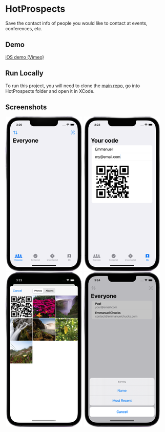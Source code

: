 # HotProspects

Save the contact info of people you would like to contact at events, conferences, etc.

## Demo

[iOS demo (Vimeo)](https://player.vimeo.com/video/700892705)

## Run Locally

To run this project, you will need to clone the [main repo](https://github.com/emmanuelchucks/100-days-of-swiftui#run-locally), go into HotProspects folder and open it in XCode.

## Screenshots

<img src="https://raw.githubusercontent.com/emmanuelchucks/100-days-of-swiftui/main/HotProspects/Screenshots/Screenshot%202022-04-19%20at%203.20.56%20PM.png" alt="Main screen" width="240px"/> <img src="https://raw.githubusercontent.com/emmanuelchucks/100-days-of-swiftui/main/HotProspects/Screenshots/Screenshot%202022-04-19%20at%203.23.07%20PM.png" alt="Profile screen" width="240px"/> <img src="https://raw.githubusercontent.com/emmanuelchucks/100-days-of-swiftui/main/HotProspects/Screenshots/Screenshot%202022-04-19%20at%203.23.49%20PM.png" alt="Saved QR code picker screen" width="240px"/> <img src="https://raw.githubusercontent.com/emmanuelchucks/100-days-of-swiftui/main/HotProspects/Screenshots/Screenshot%202022-04-19%20at%203.24.24%20PM.png" alt="Sorting screen" width="240px"/>
